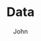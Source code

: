 ---
layout: post
title: Data
author: John
section: about
categories: [about, john]
audience: ""
keywords: ""
goals: ""
actions: ""
---